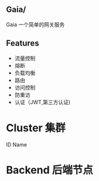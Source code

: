 

Gaia/
-------
Gaia 一个简单的网关服务

## Features
* 流量控制
* 熔断
* 负载均衡
* 路由
* 访问控制
* 防重访
* 认证（JWT,第三方认证)


# Cluster 集群
 ID
 Name
 
# Backend 后端节点
